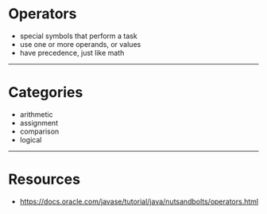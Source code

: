 # Operators
- special symbols that perform a task
- use one or more operands, or values
- have precedence, just like math

---

# Categories
- arithmetic
- assignment
- comparison
- logical

---

# Resources
- https://docs.oracle.com/javase/tutorial/java/nutsandbolts/operators.html

